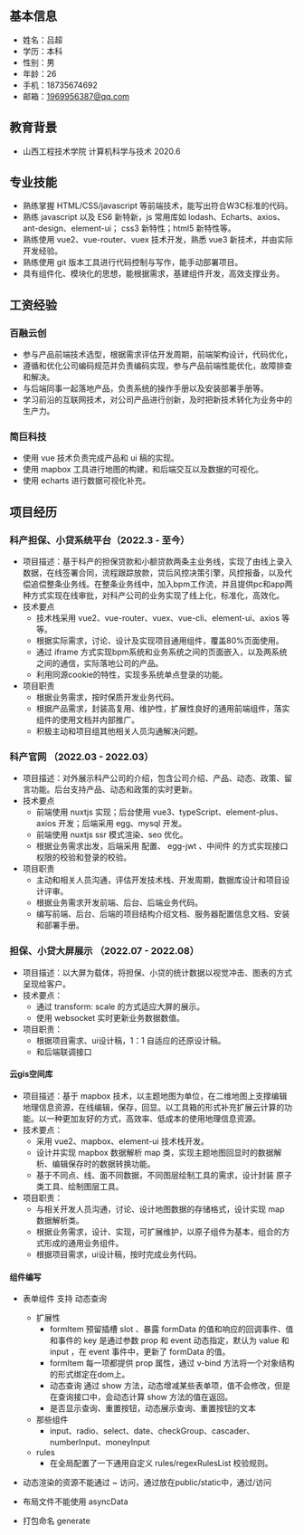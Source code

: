 ## 基本信息
- 姓名：吕超
- 学历：本科
- 性别：男
- 年龄：26
- 手机：18735674692
- 邮箱：1969956387@qq.com

## 教育背景
- 山西工程技术学院 计算机科学与技术 2020.6

## 专业技能
- 熟练掌握 HTML/CSS/javascript 等前端技术，能写出符合W3C标准的代码。
- 熟练 javascript 以及 ES6 新特新，js 常用库如 lodash、Echarts、axios、ant-design、element-ui； css3 新特性；html5 新特性等。
- 熟练使用 vue2、vue-router、vuex 技术开发，熟悉 vue3 新技术，并由实际开发经验。
- 熟练使用 git 版本工具进行代码控制与写作，能手动部署项目。
- 具有组件化、模块化的思想，能根据需求，基建组件开发，高效支撑业务。

## 工资经验
### 百融云创
- 参与产品前端技术选型，根据需求评估开发周期，前端架构设计，代码优化，
- 遵循和优化公司编码规范并负责编码实现，参与产品前端性能优化，故障排查和解决。
- 与后端同事一起落地产品，负责系统的操作手册以及安装部署手册等。
- 学习前沿的互联网技术，对公司产品进行创新，及时把新技术转化为业务中的生产力。
### 简巨科技
- 使用 vue 技术负责完成产品和 ui 稿的实现。
- 使用 mapbox 工具进行地图的构建，和后端交互以及数据的可视化。
- 使用 echarts 进行数据可视化补充。

## 项目经历
### 科产担保、小贷系统平台（2022.3 - 至今）
- 项目描述：基于科产的担保贷款和小额贷款两条主业务线，实现了由线上录入数据，在线签署合同，流程跟踪放款，贷后风控决策引擎，风控报备，以及代偿追偿整条业务线。在整条业务线中，加入bpm工作流，并且提供pc和app两种方式实现在线审批，对科产公司的业务实现了线上化，标准化，高效化。
- 技术要点
  - 技术栈采用 vue2、vue-router、vuex、vue-cli、element-ui、axios 等等。
  - 根据实际需求，讨论、设计及实现项目通用组件，覆盖80%页面使用。
  - 通过 iframe 方式实现bpm系统和业务系统之间的页面嵌入，以及两系统之间的通信，实际落地公司的产品。
  - 利用同源cookie的特性，实现多系统单点登录的功能。
- 项目职责
  - 根据业务需求，按时保质开发业务代码。
  - 根据产品需求，封装高复用、维护性，扩展性良好的通用前端组件，落实组件的使用文档并内部推广。
  - 积极主动和项目组其他相关人员沟通解决问题。

### 科产官网 （2022.03 - 2022.03）
- 项目描述：对外展示科产公司的介绍，包含公司介绍、产品、动态、政策、留言功能。后台支持产品、动态和政策的实时更新。
- 技术要点
  - 前端使用 nuxtjs 实现；后台使用 vue3、typeScript、element-plus、axios 开发；后端采用 egg、mysql 开发。
  - 前端使用 nuxtjs ssr 模式渲染、seo 优化。
  - 根据业务需求出发，后端采用 配置、 egg-jwt 、中间件 的方式实现接口权限的校验和登录的校验。
- 项目职责
  - 主动和相关人员沟通，评估开发技术栈、开发周期，数据库设计和项目设计评审。
  - 根据业务需求开发前端、后台、后端业务代码。
  - 编写前端、后台、后端的项目结构介绍文档、服务器配置信息文档、安装和部署手册。

### 担保、小贷大屏展示 （2022.07 - 2022.08）
- 项目描述：以大屏为载体，将担保、小贷的统计数据以视觉冲击、图表的方式呈现给客户。
- 技术要点：
  - 通过 transform: scale 的方式适应大屏的展示。
  - 使用 websocket 实时更新业务数据数值。
- 项目职责：
  - 根据项目需求、ui设计稿，1：1 自适应的还原设计稿。
  - 和后端联调接口

#### 云gis空间库
- 项目描述：基于 mapbox 技术，以主题地图为单位，在二维地图上支撑编辑地理信息资源，在线编辑，保存，回显。以工具箱的形式补充扩展云计算的功能。以一种更加友好的方式，高效率、低成本的使用地理信息资源。
- 技术要点：
  - 采用 vue2、mapbox、element-ui 技术栈开发。
  - 设计并实现 mapbox 数据解析 map 类，实现主题地图回显时的数据解析、编辑保存时的数据转换功能。
  - 基于不同点、线、面不同数据，不同图层绘制工具的需求，设计封装 原子类工具、绘制图层工具。
- 项目职责：
  - 与相关开发人员沟通，讨论、设计地图数据的存储格式，设计实现 map 数据解析类。
  - 根据业务需求，设计、实现，可扩展维护，以原子组件为基本，组合的方式形成的通用业务组件。
  - 根据项目需求，ui设计稿，按时完成业务代码。


#### 组件编写
- 表单组件 支持 动态查询
  - 扩展性
    - formItem 预留插槽 slot 、暴露 formData 的值和响应的回调事件、值和事件的 key 是通过参数 prop 和 event 动态指定，默认为 value 和 input ，在 event 事件中，更新了 formData 的值。
    - formItem 每一项都提供 prop 属性，通过 v-bind 方法将一个对象结构的形式绑定在dom上。
    - 动态查询 通过 show 方法，动态增减某些表单项，值不会修改，但是在查询接口中，会动态计算 show 方法的值在返回。
    - 是否显示查询、重置按钮，动态展示查询、重置按钮的文本
  - 那些组件
    - input、radio、select、date、checkGroup、cascader、numberInput、moneyInput
  - rules
    - 在全局配置了一下通用自定义 rules/regexRulesList 校验规则。

- 动态渲染的资源不能通过 ~ 访问，通过放在public/static中，通过/访问
- 布局文件不能使用 asyncData
- 打包命名 generate